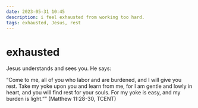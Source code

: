 ```yaml
---
date: 2023-05-31 10:45
description: i feel exhausted from working too hard.
tags: exhausted, Jesus, rest
---
```

# exhausted

Jesus understands and sees you. He says:

“Come to me, all of you who labor and are burdened, and I will give you rest. Take my yoke upon you and learn from me, for I am gentle and lowly in heart, and you will find rest for your souls. For my yoke is easy, and my burden is light.”” (Matthew 11:28-30, TCENT)



